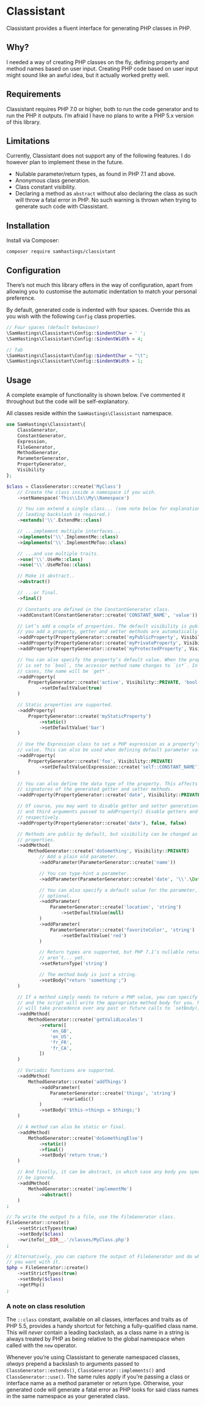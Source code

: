 # Classistant

Classistant provides a fluent interface for generating PHP classes in PHP.

## Why?

I needed a way of creating PHP classes on the fly, defining property and method names based on user input. Creating PHP code based on user input might sound like an awful idea, but it actually worked pretty well.

## Requirements

Classistant requires PHP 7.0 or higher, both to run the code generator and to run the PHP it outputs. I’m afraid I have no plans to write a PHP 5.x version of this library.

## Limitations

Currently, Classistant does not support any of the following features. I do however plan to implement these in the future.

- Nullable parameter/return types, as found in PHP 7.1 and above.
- Anonymous class generation.
- Class constant visibility.
- Declaring a method as `abstract` without also declaring the class as such will throw a fatal error in PHP. No such warning is thrown when trying to generate such code with Classistant.

## Installation

Install via Composer:

```
composer require samhastings/classistant
```

## Configuration

There’s not much this library offers in the way of configuration, apart from allowing you to customise the automatic indentation to match your personal preference.

By default, generated code is indented with four spaces. Override this as you wish with the following `Config` class properties.

```php
// Four spaces (default behaviour)
\SamHastings\Classistant\Config::$indentChar = ' ';
\SamHastings\Classistant\Config::$indentWidth = 4;

// Tab
\SamHastings\Classistant\Config::$indentChar = "\t";
\SamHastings\Classistant\Config::$indentWidth = 1;
```

## Usage

A complete example of functionality is shown below. I’ve commented it throughout but the code will be self-explanatory.

All classes reside within the `SamHastings\Classistant` namespace.

```php
use SamHastings\Classistant\{
    ClassGenerator,
    ConstantGenerator,
    Expression,
    FileGenerator,
    MethodGenerator,
    ParameterGenerator,
    PropertyGenerator,
    Visibility
};

$class = ClassGenerator::create('MyClass')
    // Create the class inside a namespace if you wish.
    ->setNamespace('This\\Is\\My\\Namespace')

    // You can extend a single class... (see note below for explanation of why the
    // leading backslash is required.)
    ->extends('\\'.ExtendMe::class)

    // ...implement multiple interfaces...
    ->implements('\\'.ImplementMe::class)
    ->implements('\\'.ImplementMeToo::class)

    // ...and use multiple traits.
    ->use('\\'.UseMe::class)
    ->use('\\'.UseMeToo::class)

    // Make it abstract..
    ->abstract()

    // ...or final.
    ->final()

    // Constants are defined in the ConstantGenerator class.
    ->addConstant(ConstantGenerator::create('CONSTANT_NAME', 'value'))

    // Let’s add a couple of properties. The default visibility is public. When
    // you add a property, getter and setter methods are automatically generated.
    ->addProperty(PropertyGenerator::create('myPublicProperty', Visibility::PUBLIC))
    ->addProperty(PropertyGenerator::create('myPrivateProperty', Visibility::PRIVATE))
    ->addProperty(PropertyGenerator::create('myProtectedProperty', Visibility::PROTECTED))

    // You can also specify the property’s default value. When the property’s type
    // is set to `bool`, the accessor method name changes to `is*`. In all other
    // cases, the name will be `get*`.
    ->addProperty(
        PropertyGenerator::create('active', Visibility::PRIVATE, 'bool')
            ->setDefaultValue(true)
    )

    // Static properties are supported.
    ->addProperty(
        PropertyGenerator::create('myStaticProperty')
            ->static()
            ->setDefaultValue('bar')
    )

    // Use the Expression class to set a PHP expression as a property’s default
    // value. This can also be used when defining default parameter values.
    ->addProperty(
        PropertyGenerator::create('foo', Visibility::PRIVATE)
            ->setDefaultValue(Expression::create('self::CONSTANT_NAME'))
    )

    // You can also define the data type of the property. This affects the method
    // signatures of the generated getter and setter methods.
    ->addProperty(PropertyGenerator::create('date', Visibility::PRIVATE, '\\'.\DateTime::class))

    // Of course, you may want to disable getter and setter generation. The second
    // and third arguments passed to addProperty() disable getters and setters,
    // respectively.
    ->addProperty(PropertyGenerator::create('date'), false, false)

    // Methods are public by default, but visibility can be changed as with
    // properties.
    ->addMethod(
        MethodGenerator::create('doSomething', Visibility::PRIVATE)
            // Add a plain old parameter.
            ->addParameter(ParameterGenerator::create('name'))

            // You can type-hint a parameter.
            ->addParameter(ParameterGenerator::create('date', '\\'.\DateTime::class))

            // You can also specify a default value for the parameter, making it
            // optional.
            ->addParameter(
                ParameterGenerator::create('location', 'string')
                    ->setDefaultValue(null)
            )
            ->addParameter(
                ParameterGenerator::create('favoriteColor', 'string')
                    ->setDefaultValue('red')
            )

            // Return types are supported, but PHP 7.1’s nullable return types
            // aren’t... yet.
            ->setReturnType('string')

            // The method body is just a string.
            ->setBody("return 'something';")
    )

    // If a method simply needs to return a PHP value, you can specify the value
    // and the script will write the appropriate method body for you. Note, this
    // will take precedence over any past or future calls to `setBody()`.
    ->addMethod(
        MethodGenerator::create('getValidLocales')
            ->return([
                'en_GB',
                'en_US',
                'fr_FR',
                'fr_CA',
            ])
    )

    // Variadic functions are supported.
    ->addMethod(
        MethodGenerator::create('addThings')
            ->addParameter(
                ParameterGenerator::create('things', 'string')
                    ->variadic()
            )
            ->setBody('$this->things = $things;')
    )

    // A method can also be static or final.
    ->addMethod(
        MethodGenerator::create('doSomethingElse')
            ->static()
            ->final()
            ->setBody('return true;')
    )

    // And finally, it can be abstract, in which case any body you specify will
    // be ignored.
    ->addMethod(
        MethodGenerator::create('implementMe')
            ->abstract()
    )
;

// To write the output to a file, use the FileGenerator class.
FileGenerator::create()
    ->setStrictTypes(true)
    ->setBody($class)
    ->writeTo(__DIR__.'/classes/MyClass.php')
;

// Alternatively, you can capture the output of FileGenerator and do whatever
// you want with it.
$php = FileGenerator::create()
    ->setStrictTypes(true)
    ->setBody($class)
    ->getPhp()
;
```

### A note on class resolution

The `::class` constant, available on all classes, interfaces and traits as of PHP 5.5, provides a handy shortcut for fetching a fully-qualified class name. This will *never* contain a leading backslash, as a class name in a string is always treated by PHP as being relative to the global namespace when called with the `new` operator.

Whenever you’re using Classistant to generate namespaced classes, *always* prepend a backslash to arguments passed to `ClassGenerator::extends()`, `ClassGenerator::implements()` and `ClassGenerator::use()`. The same rules apply if you’re passing a class or interface name as a method parameter or return type. Otherwise, your generated code will generate a fatal error as PHP looks for said class names in the same namespace as your generated class.
